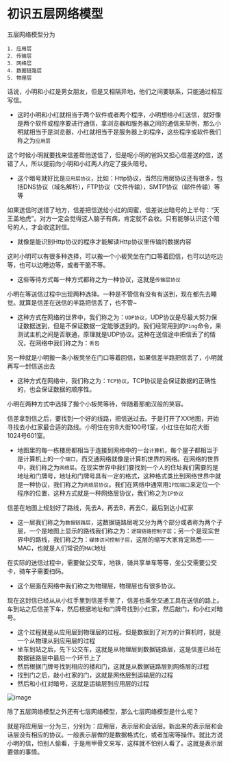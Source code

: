 # 初识五层网络模型

五层网络模型分为

    1. 应用层
    2. 传输层
    3. 网络层
    4. 数据链路层
    5. 物理层

话说，小明和小红是男女朋友，但是又相隔异地，他们之间要联系，只能通过相互写信。

- 这时小明和小红就相当于两个软件或者两个程序，小明想给小红送信，就好像是两个软件或程序要进行通信，拿浏览器和服务器之间的通信来举例，那么小明就相当于是浏览器，小红就相当于是服务器上的程序，这些程序或软件我们称之为`应用层`

这个时候小明就要找来信差帮他送信了，但是呢小明的爸妈又担心信差送的信，送错了人，所以提前向小明和小红两人约定了接头暗号。

- 这个暗号就好比是`应用层协议`，比如：Http协议，当然应用层协议还有很多，包括DNS协议（域名解析），FTP协议（文件传输），SMTP协议（邮件传输）等等

如果送信时送错了地方，信差把信送给小红的闺蜜，信差说出暗号的上半句：“天王盖地虎”。对方一定会觉得这人脑子有病，肯定就不会收。只有能够认识这个暗号的人，才会收这封信。

- 就像是能识别Http协议的程序才能解读Http协议里传输的数据内容

这时小明可以有很多种选择，可以搬一个小板凳坐在门口等着回信，也可以边吃边等，也可以边睡边等，或者干脆不等。

- 这些等待方式每一种方式都称之为一种协议，这就是`传输层协议`

小明在等送信过程中出现两种选择。一种是不管信有没有有送到，现在都先去睡觉。就算是信差在送信的半路把信丢了，也不管~

- 这种方式在网络的世界中，我们称之为：`UDP协议`，UDP协议是尽最大努力保证数据送到，但是不保证数据一定能够送到的。我们经常用到的`Ping`命令，来测试主机之间是否联通，原理就是UDP协议。这种在送信途中把信丢了的情况，在网络中我们称之为：`丢包`

另一种就是小明搬一条小板凳坐在门口等着回信，如果信差半路把信丢了，小明就再写一封信送出去

- 这种方式在网络中，我们称之为：`TCP协议`，TCP协议是会保证数据的正确性的，也会保证数据的顺序性。

小明在两种方式中选择了搬个小板凳等待，伴随着那痴汉般的笑容。

信差拿到信之后，要找到一个好的线路，把信送过去。于是打开了XX地图，开始寻找去小红家最合适的路线。小明住在穷B大街100号1室，小红住在如花大街1024号601室。

- 地图里的每一栋楼房都相当于连接到网络中的一台`计算机`，每个屋子都相当于是计算机上的一个`端口`，而交通网络就像是计算机世界的网络。在网络的世界中，我们称之为`网络层`。在现实世界中我们要找到一个人的住址我们需要的是地址和门牌号，地址和门牌号具有一定的格式，这种格式类比到网络世界中就是一种协议，我们称之为`网络层协议`。我们在网络中通常用`IP加端口`来定位一个程序的位置，这种方式就是一种网络层协议，我们称之为`IP协议`

信差在地图上规划好了路线，先去A，再去B，再去C，最后到达小红家

- 这一层我们称之为`数据链路层`，这数据链路层呢又分为两个部分或者称为两个子层，一个是地图上显示的路线我们称之为：`逻辑链路控制子层`；另一个是现实世界中的路线，我们称之为：`媒体访问控制子层`，这层的缩写大家肯定熟悉——MAC，也就是人们常说的`MAC`地址

在实际的送信过程中，需要做公交车，地铁，骑共享单车等等，坐公交需要公交卡，骑车子需要扫码。

- 这个层面在网络中我们称之为物理层，物理层也有很多协议。

现在这封信已经从从小红手里到信差手里了，信差也乘坐交通工具在送信的路上。车到站之后信差下车，然后根据地址和门牌号找到小红家，然后敲门，和小红对暗号。

- 这个过程就是从应用层到物理层的过程。但是数据到了对方的计算机时，就是一个从物理从到应用层的过程
- 坐车到站之后，先下公交车，这就是从物理层到数据链路层，这是信差已经在数据链路层中最后一个环节上了
- 然后根据门牌号找到相应的楼和门，这就是从数据链路层到网络层的过程
- 找到门之后，敲小红家的门，这就是网络层到运输层的过程
- 然后和小红对暗号，这就是运输层到应用层的过程

![image](https://user-gold-cdn.xitu.io/2020/7/1/1730825720aa5ff0?w=690&h=387&f=jpeg&s=36251)


除了五层网络模型之外还有七层网络模型，那么七层网络模型是什么呢？

就是将应用层一分为三，分别为：应用层，表示层和会话层。新出来的表示层和会话层没有相应的协议。一般表示层做的是数据格式化，或者加密等操作。就比方说小明的信，怕别人偷看，于是用甲骨文来写，这样就不怕别人看了。这就是表示层要做的事情。

